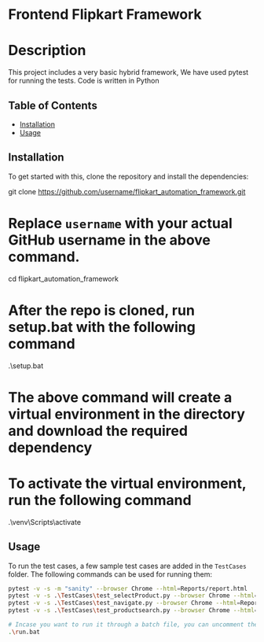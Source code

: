 # Frontend Flipkart Framework

# Description
This project includes a very basic hybrid framework, We have used pytest for running the tests. Code is written in Python

## Table of Contents
- [Installation](#installation)
- [Usage](#usage)


## Installation
To get started with this, clone the repository and install the dependencies:

git clone https://github.com/username/flipkart_automation_framework.git 
# Replace `username` with your actual GitHub username in the above command.

cd flipkart_automation_framework

# After the repo is cloned, run setup.bat with the following command

.\setup.bat 
# The above command will create a virtual environment in the directory and download the required dependency

# To activate the virtual environment, run the following command
.\venv\Scripts\activate

## Usage
To run the test cases, a few sample test cases are added in the `TestCases` folder. The following commands can be used for running them:

```sh
pytest -v -s -m "sanity" --browser Chrome --html=Reports/report.html  
pytest -v -s .\TestCases\test_selectProduct.py --browser Chrome --html=Reports/report.html  
pytest -v -s .\TestCases\test_navigate.py --browser Chrome --html=Reports/report.html  
pytest -v -s .\TestCases\test_productsearch.py --browser Chrome --html=Reports/report.html  

# Incase you want to run it through a batch file, you can uncomment the desired command and run it.
.\run.bat



